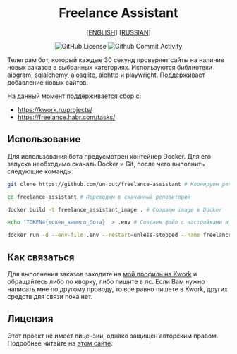 <div align="center">

# Freelance Assistant

[[ENGLISH](README.md)] [[RUSSIAN](README.ru.md)]


![GitHub License](https://img.shields.io/github/license/un-but/freelance-assistant?style=for-the-badge)
![Github Commit Activity](https://img.shields.io/github/commit-activity/t/un-but/freelance-assistant?style=for-the-badge)

</div>


Телеграм бот, который каждые 30 секунд проверяет сайты на наличие новых заказов в выбранных категориях. Используются библиотеки aiogram, sqlalchemy, aiosqlite, aiohttp и playwright. Поддерживает добавление новых сайтов.

На данный момент поддерживается сбор с:
* https://kwork.ru/projects/
* https://freelance.habr.com/tasks/

## Использование

Для использования бота предусмотрен контейнер Docker. Для его запуска необходимо скачать Docker и Git, после чего выполнить следующие команды:

```bash
git clone https://github.com/un-but/freelance-assistant # Клонируем репозиторий

cd freelance-assistant # Переходим в скачанный репозиторий

docker build -t freelance_assistant_image . # Создаем image в Docker

echo 'TOKEN={токен_вашего_бота}' > .env # Создаем файл с настройками и записываем туда токен бота

docker run -d --env-file .env --restart=unless-stopped --name freelance-assistant freelance_assistant_image # Запускаем контейнер в фоне с использованием файла настроек
```

## Как связаться

Для выполнения заказов заходите на [мой профиль на Kwork](https://kwork.ru/user/unbut) и обращайтесь либо по кворку, либо пишите в лс. 
Если Вам нужно написать мне по другому проводу, то все равно пишете в Kwork, других средств для связи пока нет.

## Лицензия

Этот проект не имеет лицензии, однако защищен авторским правом. Подробнее читайте на [этом сайте](https://choosealicense.com/no-permission/).